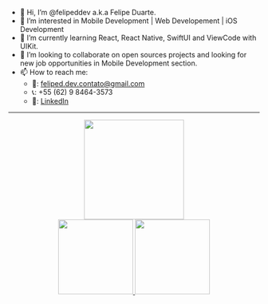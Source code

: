 - 👋 Hi, I’m @felipeddev a.k.a Felipe Duarte.
- 👀 I’m interested in Mobile Development | Web Developement | iOS Development
- 🌱 I’m currently learning React, React Native, SwiftUI and ViewCode with UIKit.
- 💞️ I’m looking to collaborate on open sources projects and looking for new job opportunities in Mobile Development section.
- 📫 How to reach me:
  - 📧: feliped.dev.contato@gmail.com
  - 📞: +55 (62) 9 8464-3573
  - 🔗: [LinkedIn](https://www.linkedin.com/in/felipeddev/)

---
<div align="center">
  <a href="https://github.com/felipeddev" />
  <img height="200em" padding-right="2rem" src="https://github-readme-stats.vercel.app/api/top-langs/?username=felipeddev&theme=midnight-purple&show_icons=true&hide_border=true&layout=compact"/>
  <br/>
  <img height="150em" padding-right="2rem" src="https://github-readme-stats.vercel.app/api?username=felipeddev&theme=midnight-purple&show_icons=true&hide_border=true&count_private=true"/>
  <img height="150em" src="https://github-readme-streak-stats.herokuapp.com/?user=felipeddev&theme=midnight-purple&hide_border=true"/>
</div>
<!---
felipeddev/felipeddev is a ✨ special ✨ repository because its `README.md` (this file) appears on your GitHub profile.
You can click the Preview link to take a look at your changes.
--->
